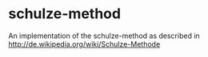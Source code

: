 schulze-method
===

An implementation of the schulze-method as described in
http://de.wikipedia.org/wiki/Schulze-Methode
